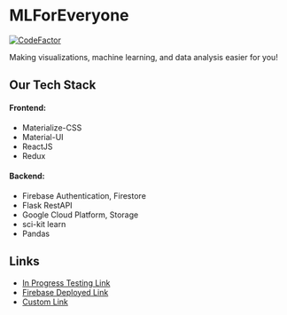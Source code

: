 # MLForEveryone 

[![CodeFactor](https://www.codefactor.io/repository/github/lenghuang/mlforall/badge)](https://www.codefactor.io/repository/github/lenghuang/mlforall)

Making visualizations, machine learning, and data analysis easier for you!


## Our Tech Stack
#### Frontend: 
- Materialize-CSS
- Material-UI
- ReactJS 
- Redux
#### Backend: 
- Firebase Authentication, Firestore
- Flask RestAPI
- Google Cloud Platform, Storage
- sci-kit learn
- Pandas

## Links
- [In Progress Testing Link](https://lenghuang.github.io/MLforAll/)
- [Firebase Deployed Link](https://mlforall-14bf7.firebaseapp.com/)
- [Custom Link](mlforall.xyz)
